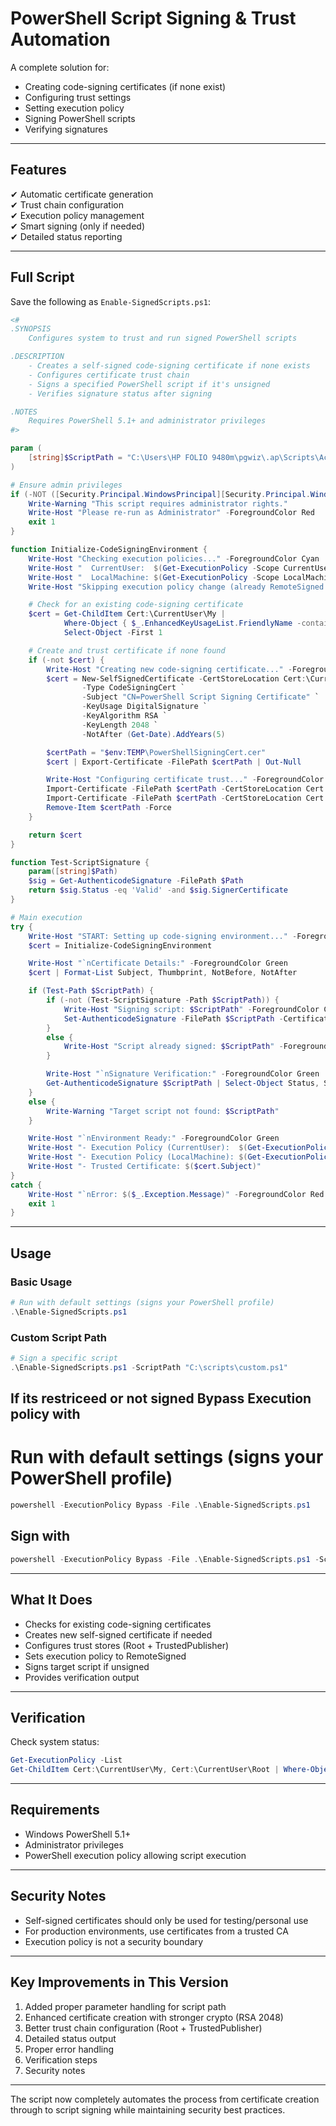 

# PowerShell Script Signing & Trust Automation

A complete solution for:

- Creating code-signing certificates (if none exist)  
- Configuring trust settings  
- Setting execution policy  
- Signing PowerShell scripts  
- Verifying signatures  

---

## Features

✔ Automatic certificate generation  
✔ Trust chain configuration  
✔ Execution policy management  
✔ Smart signing (only if needed)  
✔ Detailed status reporting  

---

## Full Script

Save the following as `Enable-SignedScripts.ps1`:

```powershell
<#
.SYNOPSIS
    Configures system to trust and run signed PowerShell scripts

.DESCRIPTION
    - Creates a self-signed code-signing certificate if none exists
    - Configures certificate trust chain
    - Signs a specified PowerShell script if it's unsigned
    - Verifies signature status after signing

.NOTES
    Requires PowerShell 5.1+ and administrator privileges
#>

param (
    [string]$ScriptPath = "C:\Users\HP FOLIO 9480m\pgwiz\.ap\Scripts\Activate.ps1"
)

# Ensure admin privileges
if (-NOT ([Security.Principal.WindowsPrincipal][Security.Principal.WindowsIdentity]::GetCurrent()).IsInRole([Security.Principal.WindowsBuiltInRole] "Administrator")) {
    Write-Warning "This script requires administrator rights."
    Write-Host "Please re-run as Administrator" -ForegroundColor Red
    exit 1
}

function Initialize-CodeSigningEnvironment {
    Write-Host "Checking execution policies..." -ForegroundColor Cyan
    Write-Host "  CurrentUser:  $(Get-ExecutionPolicy -Scope CurrentUser)"
    Write-Host "  LocalMachine: $(Get-ExecutionPolicy -Scope LocalMachine)"
    Write-Host "Skipping execution policy change (already RemoteSigned or blocked)" -ForegroundColor Yellow

    # Check for an existing code-signing certificate
    $cert = Get-ChildItem Cert:\CurrentUser\My |
            Where-Object { $_.EnhancedKeyUsageList.FriendlyName -contains "Code Signing" } |
            Select-Object -First 1

    # Create and trust certificate if none found
    if (-not $cert) {
        Write-Host "Creating new code-signing certificate..." -ForegroundColor Cyan
        $cert = New-SelfSignedCertificate -CertStoreLocation Cert:\CurrentUser\My `
                -Type CodeSigningCert `
                -Subject "CN=PowerShell Script Signing Certificate" `
                -KeyUsage DigitalSignature `
                -KeyAlgorithm RSA `
                -KeyLength 2048 `
                -NotAfter (Get-Date).AddYears(5)

        $certPath = "$env:TEMP\PowerShellSigningCert.cer"
        $cert | Export-Certificate -FilePath $certPath | Out-Null

        Write-Host "Configuring certificate trust..." -ForegroundColor Cyan
        Import-Certificate -FilePath $certPath -CertStoreLocation Cert:\CurrentUser\Root | Out-Null
        Import-Certificate -FilePath $certPath -CertStoreLocation Cert:\CurrentUser\TrustedPublisher | Out-Null
        Remove-Item $certPath -Force
    }

    return $cert
}

function Test-ScriptSignature {
    param([string]$Path)
    $sig = Get-AuthenticodeSignature -FilePath $Path
    return $sig.Status -eq 'Valid' -and $sig.SignerCertificate
}

# Main execution
try {
    Write-Host "START: Setting up code-signing environment..." -ForegroundColor Green
    $cert = Initialize-CodeSigningEnvironment

    Write-Host "`nCertificate Details:" -ForegroundColor Green
    $cert | Format-List Subject, Thumbprint, NotBefore, NotAfter

    if (Test-Path $ScriptPath) {
        if (-not (Test-ScriptSignature -Path $ScriptPath)) {
            Write-Host "Signing script: $ScriptPath" -ForegroundColor Cyan
            Set-AuthenticodeSignature -FilePath $ScriptPath -Certificate $cert -HashAlgorithm SHA256
        }
        else {
            Write-Host "Script already signed: $ScriptPath" -ForegroundColor Green
        }

        Write-Host "`nSignature Verification:" -ForegroundColor Green
        Get-AuthenticodeSignature $ScriptPath | Select-Object Status, StatusMessage, SignerCertificate | Format-List
    }
    else {
        Write-Warning "Target script not found: $ScriptPath"
    }

    Write-Host "`nEnvironment Ready:" -ForegroundColor Green
    Write-Host "- Execution Policy (CurrentUser):  $(Get-ExecutionPolicy -Scope CurrentUser)"
    Write-Host "- Execution Policy (LocalMachine): $(Get-ExecutionPolicy -Scope LocalMachine)"
    Write-Host "- Trusted Certificate: $($cert.Subject)"
}
catch {
    Write-Host "`nError: $($_.Exception.Message)" -ForegroundColor Red
    exit 1
}
```

---

## Usage

### Basic Usage

```powershell
# Run with default settings (signs your PowerShell profile)
.\Enable-SignedScripts.ps1
```

### Custom Script Path

```powershell
# Sign a specific script
.\Enable-SignedScripts.ps1 -ScriptPath "C:\scripts\custom.ps1"
```
## If its restriceed or not signed Bypass Execution policy with 

# Run with default settings (signs your PowerShell profile)

```powershell
powershell -ExecutionPolicy Bypass -File .\Enable-SignedScripts.ps1
```
## Sign with

```powershell
powershell -ExecutionPolicy Bypass -File .\Enable-SignedScripts.ps1 -ScriptPath "C:\scripts\custom.ps1"
```
---

## What It Does

- Checks for existing code-signing certificates  
- Creates new self-signed certificate if needed  
- Configures trust stores (Root + TrustedPublisher)  
- Sets execution policy to RemoteSigned  
- Signs target script if unsigned  
- Provides verification output  

---

## Verification

Check system status:

```powershell
Get-ExecutionPolicy -List
Get-ChildItem Cert:\CurrentUser\My, Cert:\CurrentUser\Root | Where-Object { $_.Subject -like "*PowerShell*" }
```

---

## Requirements

- Windows PowerShell 5.1+  
- Administrator privileges  
- PowerShell execution policy allowing script execution  

---

## Security Notes

- Self-signed certificates should only be used for testing/personal use  
- For production environments, use certificates from a trusted CA  
- Execution policy is not a security boundary  

---

## Key Improvements in This Version

1. Added proper parameter handling for script path  
2. Enhanced certificate creation with stronger crypto (RSA 2048)  
3. Better trust chain configuration (Root + TrustedPublisher)  
4. Detailed status output  
5. Proper error handling  
6. Verification steps  
7. Security notes  

---

The script now completely automates the process from certificate creation through to script signing while maintaining security best practices.
```
